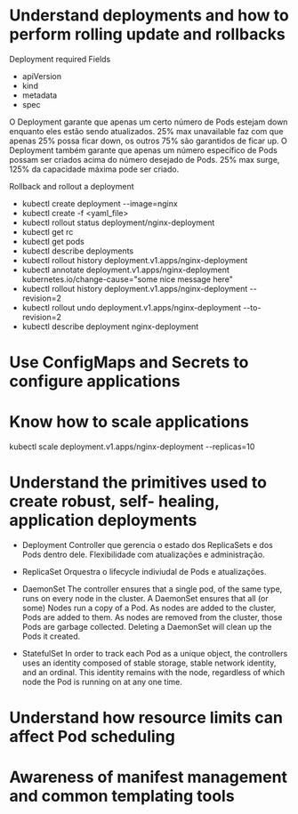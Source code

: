 # Understand deployments and how to perform rolling update and rollbacks

Deployment required Fields
- apiVersion
- kind
- metadata
- spec

O Deployment garante que apenas um certo número de Pods estejam down enquanto eles estão sendo atualizados. 
25% max unavailable faz com que apenas 25% possa ficar down, os outros 75% são garantidos de ficar up.
O Deployment também garante que apenas um número específico de Pods possam ser criados acima do número desejado de Pods. 
25% max surge, 125% da capacidade máxima pode ser criado.


Rollback and rollout a deployment

- kubectl create deployment --image=nginx 
- kubectl create -f <yaml_file>
- kubectl rollout status deployment/nginx-deployment
- kubectl get rc
- kubectl get pods
- kubectl describe deployments
- kubectl rollout history deployment.v1.apps/nginx-deployment
- kubectl annotate deployment.v1.apps/nginx-deployment kubernetes.io/change-cause="some nice message here"
- kubectl rollout history deployment.v1.apps/nginx-deployment --revision=2
- kubectl rollout undo deployment.v1.apps/nginx-deployment --to-revision=2
- kubectl describe deployment nginx-deployment



# Use ConfigMaps and Secrets to configure applications
# Know how to scale applications

kubectl scale deployment.v1.apps/nginx-deployment --replicas=10

# Understand the primitives used to create robust, self- healing, application deployments

- Deployment
Controller que gerencia o estado dos ReplicaSets e dos Pods dentro dele. Flexibilidade com atualizações e administração.
- ReplicaSet
Orquestra o lifecycle indiviudal de Pods e atualizações.
- DaemonSet
The controller ensures that a single pod, of the same type, runs on every node in the cluster.
A DaemonSet ensures that all (or some) Nodes run a copy of a Pod. As nodes are added to the cluster, Pods are added to them. As nodes are removed from the cluster, those Pods are garbage collected. Deleting a DaemonSet will clean up the Pods it created.

- StatefulSet
In order to track each Pod as a unique object, the controllers uses an identity composed of stable storage, stable network identity, and an ordinal. This identity remains with the node, regardless of which node the Pod is running on at any one time.

# Understand how resource limits can affect Pod scheduling

# Awareness of manifest management and common templating tools

